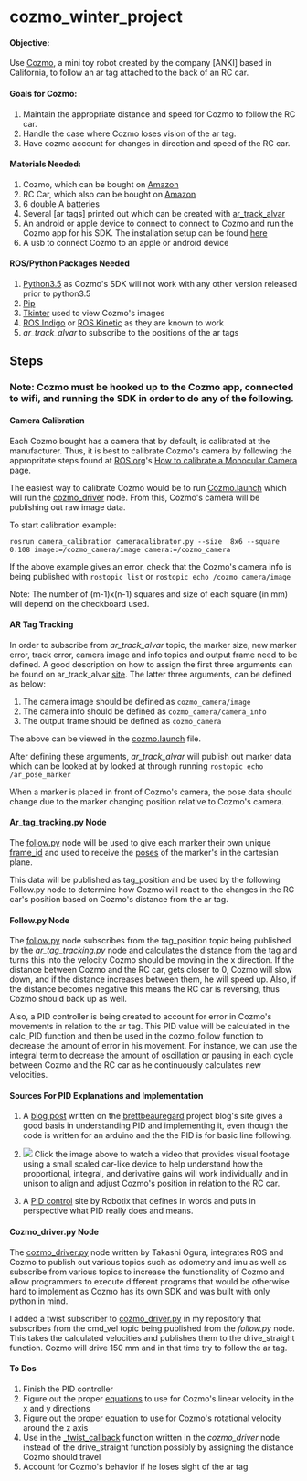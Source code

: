 cozmo\_winter\_project 
====================

[]()

#### Objective:

Use [Cozmo](https://anki.com/en-us/cozmo), a mini toy robot created by the company [ANKI] based in California, to follow an ar tag attached to the back of an RC car.

#### Goals for Cozmo: 

1. Maintain the appropriate distance and speed for Cozmo to follow the RC car. 
2. Handle the case where Cozmo loses vision of the ar tag.
3. Have cozmo account for changes in direction and speed of the RC car.

#### Materials Needed:

1. Cozmo, which can be bought on [Amazon](https://www.amazon.com/Anki-000-00048-Cozmo/dp/B01GA1298S)
2. RC Car, which also can be bought on [Amazon](https://www.amazon.com/RW-Lamborghini-Veneno-Remote-Control/dp/B01A5NZAE2/ref=sr_1_5?s=toys-and-games&ie=UTF8&qid=1489929175&sr=1-5&keywords=RC+car)
3. 6 double A batteries
4. Several [ar tags] printed out which can be created with [ar_track_alvar](http://wiki.ros.org/ar_track_alvar)
5. An android or apple device to connect to connect to Cozmo and run the Cozmo app for his SDK. The installation setup can be found [here](http://cozmosdk.anki.com/docs/initial.html)
6. A usb to connect Cozmo to an apple or android device


#### ROS/Python Packages Needed
1. [Python3.5](http://cozmosdk.anki.com/docs/install-linux.html) as Cozmo's SDK will not work with any other version released prior to python3.5
2. [Pip](http://cozmosdk.anki.com/docs/install-linux.html)
3. [Tkinter](http://cozmosdk.anki.com/docs/install-linux.html) used to view Cozmo's images
4. [ROS Indigo](http://wiki.ros.org/indigo/Installation) or [ROS Kinetic](http://wiki.ros.org/kinetic/Installation) as they are known to work
5. _ar_track_alvar_ to subscribe to the positions of the ar tags

## Steps

### Note: Cozmo must be hooked up to the Cozmo app, connected to wifi, and running the SDK in order to do any of the following.

#### Camera Calibration

Each Cozmo bought has a camera that by default, is calibrated at the manufacturer.
Thus, it is best to calibrate Cozmo's camera by following the appropritate steps found at [ROS.org](http://www.ros.org/)'s [How to calibrate a Monocular Camera](http://wiki.ros.org/camera_calibration/Tutorials/MonocularCalibration) page.

The easiest way to calibrate Cozmo would be to run [Cozmo.launch](https://github.com/briannaodom/cozmo_winter_project/blob/master/src/cozmo.launch) which will run the [cozmo_driver](https://github.com/OTL/cozmo_driver/blob/master/nodes/cozmo_driver.py) node. From this, Cozmo's camera will be publishing out raw image data. 

To start calibration example:

```rosrun camera_calibration cameracalibrator.py --size  8x6 --square 0.108 image:=/cozmo_camera/image camera:=/cozmo_camera```

If the above example gives an error, check that the Cozmo's camera info is being published with
```rostopic list``` or ```rostopic echo /cozmo_camera/image```

Note: The number of (m-1)x(n-1) squares and size of each square (in mm) will depend on the checkboard used.

#### AR Tag Tracking

In order to subscribe from _ar_track_alvar_ topic, the marker size, new marker error, track error, camera image and info topics and output frame need to be defined. A good description on how to assign the first three arguments can be found on ar_track_alvar [site](http://wiki.ros.org/ar_track_alvar). The latter three arguments, can be defined as below:

1. The camera image should be defined as ```cozmo_camera/image```
2. The camera info should be defined as ```cozmo_camera/camera_info```
3. The output frame should be defined as ```cozmo_camera```

The above can be viewed in the [cozmo.launch](https://github.com/briannaodom/cozmo_winter_project/blob/master/src/cozmo.launch) file.

After defining these arguments, _ar_track_alvar_ will publish out marker data which can be looked at by looked at through running
```rostopic echo /ar_pose_marker```

When a marker is placed in front of Cozmo's camera, the pose data should change due to the marker changing position relative to Cozmo's camera. 

#### Ar_tag_tracking.py Node

The [follow.py](https://github.com/briannaodom/cozmo_driver/blob/master/nodes/follow.py) node will be used to give each marker their own unique [frame_id](http://docs.ros.org/fuerte/api/std_msgs/html/msg/Header.html) and used to receive the [poses](http://docs.ros.org/jade/api/geometry_msgs/html/msg/Pose.html) of the marker's in the cartesian plane. 

This data will be published as tag_position and be used by the following Follow.py node to determine how Cozmo will react to the changes in the RC car's position based on Cozmo's distance from the ar tag. 

#### Follow.py Node

The [follow.py](https://github.com/briannaodom/cozmo_driver/blob/master/nodes/follow.py) node subscribes from the tag_position topic being published by the _ar_tag_tracking.py_ node and calculates the distance from the tag and turns this into the velocity Cozmo should be moving in the x direction. If the distance between Cozmo and the RC car, gets closer to 0, Cozmo will slow down, and if the distance increases between them, he will speed up. Also, if the distance becomes negative this means the RC car is reversing, thus Cozmo should back up as well. 

Also, a PID controller is being created to account for error in Cozmo's movements in relation to the ar tag. This PID value will be calculated in the calc_PID function and then be used in the
cozmo_follow function to decrease the amount of error in his movement. For instance, we can use the integral term to decrease the amount of oscillation or pausing in each cycle between Cozmo and the RC car as he continuously calculates new velocities.

#### Sources For PID Explanations and Implementation

1. A [blog post](http://brettbeauregard.com/blog/2011/04/improving-the-beginners-pid-introduction/) written on the [brettbeauregard](http://brettbeauregard.com/blog/) project blog's site gives a good basis in understanding PID and implementing it, even though the code is written for 
an arduino and the the PID is for basic line following. 

2. [![](https://i.ytimg.com/vi/4Y7zG48uHRo/maxresdefault.jpg)](https://www.youtube.com/watch?v=4Y7zG48uHRo) Click the image above to watch a video that provides visual footage using a small scaled car-like device to help understand how the proportional, integral, and derivative gains will work individually and in unison to align and adjust Cozmo's position in relation to the RC car. 

3. A [PID control](https://www.robotix.in/tutorial/avr/pid/) site by Robotix that defines in words and puts in perspective what PID really does and means.

#### Cozmo_driver.py Node

The [cozmo_driver.py](https://github.com/OTL/cozmo_driver/blob/master/nodes/cozmo_driver.py) node written by Takashi Ogura, integrates ROS and Cozmo to publish out various topics such as odometry and imu as well as subscribe from various topics to increase the functionality of Cozmo and allow programmers to execute different programs that would be otherwise hard to implement as Cozmo has its own SDK and was built with only python in mind. 

I added a twist subscriber to [cozmo_driver.py](https://github.com/briannaodom/cozmo_driver/blob/master/nodes/cozmo_driver.py) in my repository that subscribes from the cmd_vel topic being published from the _follow.py_ node. This takes the calculated velocities and publishes them to the drive_straight function. Cozmo will drive 150 mm and in that time try to follow the ar tag.



#### To Dos

1. Finish the PID controller
2. Figure out the proper [equations](http://users.isr.ist.utl.pt/~mir/cadeiras/robmovel/Kinematics.pdf) to use for Cozmo's linear velocity in the x and y directions 
3. Figure out the proper [equation](http://faculty.salina.k-state.edu/tim/robotics_sg/Control/kinematics/unicycle.html) to use for Cozmo's rotational velocity around the z axis
4. Use in the [_twist_callback](https://github.com/OTL/cozmo_driver/blob/master/nodes/cozmo_driver.py) function written in the _cozmo_driver_ node instead of the drive_straight function possibly by assigning the distance Cozmo should travel
5. Account for Cozmo's behavior if he loses sight of the ar tag

